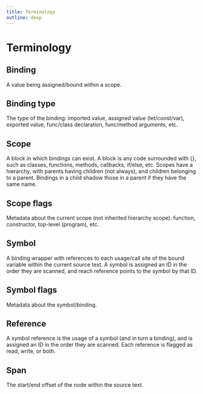 ```yaml
---
title: Terminology
outline: deep
---
```


# Terminology

## Binding

A value being assigned/bound within a scope.

## Binding type

The type of the binding: imported value, assigned value (let/const/var), exported value, func/class declaration, func/method arguments, etc.

## Scope

A block in which bindings can exist. A block is any code surrounded with {}, such as classes, functions, methods, callbacks, if/else, etc. Scopes have a hierarchy, with parents having children (not always), and children belonging to a parent. Bindings in a child shadow those in a parent if they have the same name.

## Scope flags

Metadata about the current scope (not inherited hierarchy scope): function, constructor, top-level (program), etc.

## Symbol

A binding wrapper with references to each usage/call site of the bound variable within the current source text. A symbol is assigned an ID in the order they are scanned, and reach reference points to the symbol by that ID.

## Symbol flags

Metadata about the symbol/binding.

## Reference

A symbol reference is the usage of a symbol (and in turn a binding), and is assigned an ID in the order they are scanned. Each reference is flagged as read, write, or both.

## Span

The start/end offset of the node within the source text.
